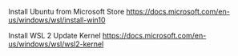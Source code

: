 Install Ubuntu from Microsoft Store
https://docs.microsoft.com/en-us/windows/wsl/install-win10

Install WSL 2 Update Kernel
https://docs.microsoft.com/en-us/windows/wsl/wsl2-kernel

